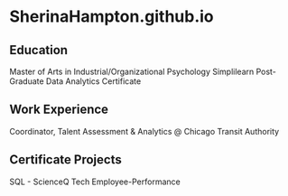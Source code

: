 # SherinaHampton.github.io

## Education
Master of Arts in Industrial/Organizational Psychology
Simplilearn Post-Graduate Data Analytics Certificate

## Work Experience
Coordinator, Talent Assessment & Analytics @ Chicago Transit Authority

## Certificate Projects
SQL - ScienceQ Tech Employee-Performance
